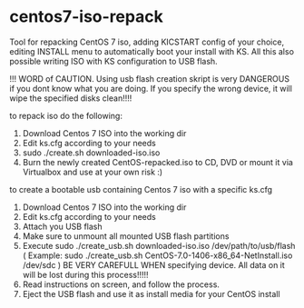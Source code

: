 # centos7-iso-repack
Tool for repacking CentOS 7 iso, adding KICSTART config of your choice, editing INSTALL menu to automatically boot your install with KS. All this also possible writing ISO with KS configuration to USB flash. 

!!! WORD of CAUTION. Using usb flash creation skript is very DANGEROUS if you dont know what you are doing. If you specify the wrong device, it will wipe the specified disks clean!!!!

to repack iso do the following:

1. Download Centos 7 ISO into the working dir
2. Edit ks.cfg according to your needs
3. sudo ./create.sh downloaded-iso.iso
4. Burn the newly created CentOS-repacked.iso to CD, DVD or mount it via Virtualbox and use at your own risk :)

to create a bootable usb containing Centos 7 iso with a specific ks.cfg

1. Download Centos 7 ISO into the working dir
2. Edit ks.cfg according to your needs
3. Attach you USB flash
4. Make sure to unmount all mounted USB flash partitions
5. Execute sudo ./create_usb.sh downloaded-iso.iso /dev/path/to/usb/flash ( Example: sudo ./create_usb.sh CentOS-7.0-1406-x86_64-NetInstall.iso /dev/sdc )
   BE VERY CAREFULL WHEN specifying device. All data on it will be lost during this process!!!!!
6. Read instructions on screen, and follow the process.
7. Eject the USB flash and use it as install media for your CentOS install

